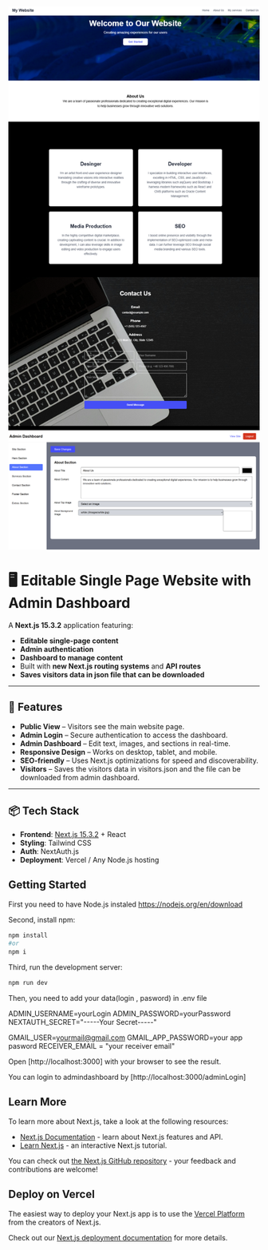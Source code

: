 ![Website Screenshot](/public/images/ss2.png)
![Dashboard Screenshot](/public/images/ss1.png)


# 🖥️ Editable Single Page Website with Admin Dashboard

A **Next.js 15.3.2** application featuring:
- **Editable single-page content**
- **Admin authentication**
- **Dashboard to manage content**
- Built with **new Next.js routing systems** and **API routes**
- **Saves visitors data in json file that can be downloaded** 

---

## 🚀 Features
- **Public View** – Visitors see the main website page.
- **Admin Login** – Secure authentication to access the dashboard.
- **Admin Dashboard** – Edit text, images, and sections in real-time.
- **Responsive Design** – Works on desktop, tablet, and mobile.
- **SEO-friendly** – Uses Next.js optimizations for speed and discoverability.
- **Visitors** – Saves the visitors data in visitors.json and the file can be downloaded from admin dashboard.

---

## 📦 Tech Stack
- **Frontend**: [Next.js 15.3.2](https://nextjs.org/) + React
- **Styling**: Tailwind CSS 
- **Auth**: NextAuth.js 
- **Deployment**: Vercel / Any Node.js hosting


## Getting Started
First you need to have Node.js instaled 
https://nodejs.org/en/download

Second, install npm:

```bash
npm install
#or
npm i 
```

Third, run the development server:

```bash
npm run dev
```

Then, you need to add your data(login , pasword) in .env file 

ADMIN_USERNAME=yourLogin
ADMIN_PASSWORD=yourPassword
NEXTAUTH_SECRET="-----Your Secret-----"

GMAIL_USER=yourmail@gmail.com
GMAIL_APP_PASSWORD=your app pasword 
RECEIVER_EMAIL = "your receiver email"

Open [http://localhost:3000] with your browser to see the result.

You can login to admindashboard by [http://localhost:3000/adminLogin]


## Learn More

To learn more about Next.js, take a look at the following resources:

- [Next.js Documentation](https://nextjs.org/docs) - learn about Next.js features and API.
- [Learn Next.js](https://nextjs.org/learn) - an interactive Next.js tutorial.

You can check out [the Next.js GitHub repository](https://github.com/vercel/next.js) - your feedback and contributions are welcome!

## Deploy on Vercel

The easiest way to deploy your Next.js app is to use the [Vercel Platform](https://vercel.com/new?utm_medium=default-template&filter=next.js&utm_source=create-next-app&utm_campaign=create-next-app-readme) from the creators of Next.js.

Check out our [Next.js deployment documentation](https://nextjs.org/docs/app/building-your-application/deploying) for more details.
